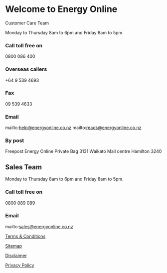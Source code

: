 # Welcome to Energy Online
<p class="intro>If you need to contact us for any reason, we're here to help. We've listed our contact details below; please choose the option that best meets your needs.</p>


## Customer Care Team
Monday to Thursday 8am to 6pm and Friday 8am to 5pm.

### Call toll free on
0800 086 400

### Overseas callers
+64 9 539 4693

### Fax
09 539 4633

### Email
mailto:help@energyonline.co.nz
mailto:reads@energyonline.co.nz

### By post
Freepost
Energy Online
Private Bag 3131
Waikato Mail centre
Hamilton 3240

## Sales Team
Monday to Thursday 8am to 6pm and Friday 8am to 5pm.

### Call toll free on
0800 089 089

### Email
mailto:sales@energyonline.co.nz

[Terms & Conditions](http://www.energyonline.co.nz/terms)

[Sitemap](http://www.energyonline.co.nz/home/site_map)

[Disclaimer](http://www.energyonline.co.nz/home/site_map/disclaimer)

[Privacy Policy](http://www.energyonline.co.nz/home/site_map/privacy_policy)

